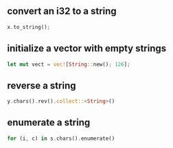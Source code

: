 ## convert an i32 to a string
```rust
x.to_string();

```

## initialize a vector with empty strings
```rust
let mut vect = vec![String::new(); 126];
```


## reverse a string
```rust
y.chars().rev().collect::<String>() 
```

## enumerate a string
```rust
for (i, c) in s.chars().enumerate()

```
